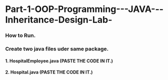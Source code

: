 # Part-1-OOP-Programming---JAVA---Inheritance-Design-Lab-

### How to Run.

### Create two java files uder same package.

#### 1. HospitalEmployee.java (PASTE THE CODE IN IT.)
#### 2. Hospital.java (PASTE THE CODE IN IT.)

